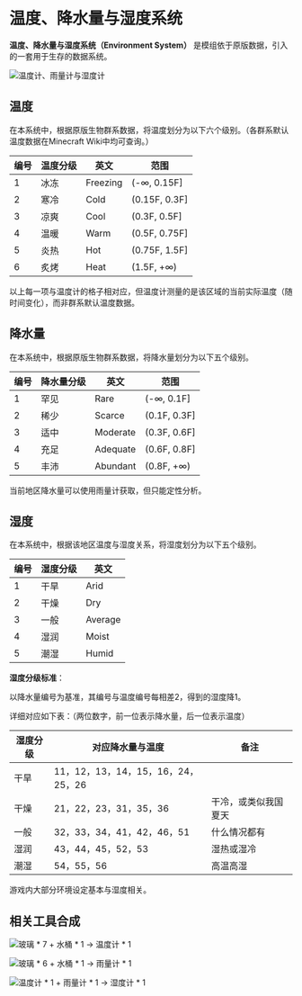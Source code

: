 # 温度、降水量与湿度系统

**温度、降水量与湿度系统（Environment System）**
是模组依于原版数据，引入的一套用于生存的数据系统。

![温度计、雨量计与湿度计](../.gitbook/assets/blocks-items/environment.png)

## 温度

在本系统中，根据原版生物群系数据，将温度划分为以下六个级别。（各群系默认温度数据在Minecraft Wiki中均可查询。）

| 编号 | 温度分级 | 英文 | 范围 |
|------|----------|------|------|
| 1 | 冰冻 | Freezing | (-∞, 0.15F] |
| 2 | 寒冷 | Cold | (0.15F, 0.3F] |
| 3 | 凉爽 | Cool | (0.3F, 0.5F] |
| 4 | 温暖 | Warm | (0.5F, 0.75F] |
| 5 | 炎热 | Hot | (0.75F, 1.5F] |
| 6 | 炙烤 | Heat | (1.5F, +∞) |

以上每一项与温度计的格子相对应，但温度计测量的是该区域的当前实际温度（随时间变化），而非群系默认温度数据。

## 降水量

在本系统中，根据原版生物群系数据，将降水量划分为以下五个级别。

| 编号 | 降水量分级 | 英文 | 范围 |
|------|----------|------|------|
| 1 | 罕见 | Rare | (-∞, 0.1F] |
| 2 | 稀少 | Scarce | (0.1F, 0.3F] |
| 3 | 适中 | Moderate | (0.3F, 0.6F] |
| 4 | 充足 | Adequate | (0.6F, 0.8F] |
| 5 | 丰沛 | Abundant | (0.8F, +∞) |

当前地区降水量可以使用雨量计获取，但只能定性分析。

## 湿度

在本系统中，根据该地区温度与湿度关系，将湿度划分为以下五个级别。

| 编号 | 湿度分级 | 英文 |
|------|----------|------|
| 1 | 干旱 | Arid |
| 2 | 干燥 | Dry |
| 3 | 一般 | Average |
| 4 | 湿润 | Moist |
| 5 | 潮湿 | Humid |

**湿度分级标准**：

以降水量编号为基准，其编号与温度编号每相差2，得到的湿度降1。

详细对应如下表：（两位数字，前一位表示降水量，后一位表示温度）

| 湿度分级 | 对应降水量与温度 | 备注 |
|------|------------------------|------|
| 干旱 | 11，12，13，14，15，16，24，25，26 |  |
| 干燥 | 21，22，23，31，35，36 | 干冷，或类似我国夏天 |
| 一般 | 32，33，34，41，42，46，51 | 什么情况都有 |
| 湿润 | 43，44，45，52，53 | 湿热或湿冷 |
| 潮湿 | 54，55，56 | 高温高湿 |

游戏内大部分环境设定基本与湿度相关。

## 相关工具合成

![玻璃 * 7 + 水桶 * 1 → 温度计 * 1](../.gitbook/assets/recipes/thermometer_recipe.png)

![玻璃 * 6 + 水桶 * 1 → 雨量计 * 1](../.gitbook/assets/recipes/rain_gauge_recipe.png)

![温度计 * 1 + 雨量计 * 1 → 湿度计 * 1](../.gitbook/assets/recipes/hygrometer_recipe.png)